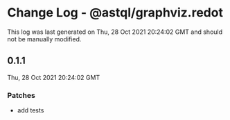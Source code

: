 # Change Log - @astql/graphviz.redot

This log was last generated on Thu, 28 Oct 2021 20:24:02 GMT and should not be manually modified.

## 0.1.1
Thu, 28 Oct 2021 20:24:02 GMT

### Patches

- add tests

